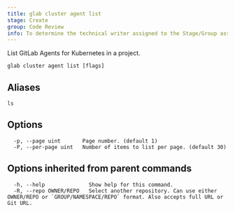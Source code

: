 ```yaml
---
title: glab cluster agent list
stage: Create
group: Code Review
info: To determine the technical writer assigned to the Stage/Group associated with this page, see https://about.gitlab.com/handbook/product/ux/technical-writing/#assignments
---
```


<!--
This documentation is auto generated by a script.
Please do not edit this file directly. Run `make gen-docs` instead.
-->

List GitLab Agents for Kubernetes in a project.

```plaintext
glab cluster agent list [flags]
```

## Aliases

```plaintext
ls
```

## Options

```plaintext
  -p, --page uint       Page number. (default 1)
  -P, --per-page uint   Number of items to list per page. (default 30)
```

## Options inherited from parent commands

```plaintext
  -h, --help              Show help for this command.
  -R, --repo OWNER/REPO   Select another repository. Can use either OWNER/REPO or `GROUP/NAMESPACE/REPO` format. Also accepts full URL or Git URL.
```
